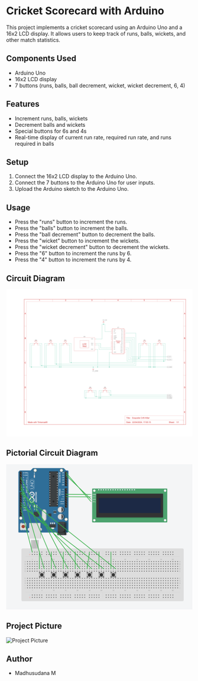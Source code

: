 # Cricket Scorecard with Arduino

This project implements a cricket scorecard using an Arduino Uno and a 16x2 LCD display. It allows users to keep track of runs, balls, wickets, and other match statistics.

## Components Used
- Arduino Uno
- 16x2 LCD display
- 7 buttons (runs, balls, ball decrement, wicket, wicket decrement, 6, 4)

## Features
- Increment runs, balls, wickets
- Decrement balls and wickets
- Special buttons for 6s and 4s
- Real-time display of current run rate, required run rate, and runs required in balls

## Setup
1. Connect the 16x2 LCD display to the Arduino Uno.
2. Connect the 7 buttons to the Arduino Uno for user inputs.
3. Upload the Arduino sketch to the Arduino Uno.

## Usage
- Press the "runs" button to increment the runs.
- Press the "balls" button to increment the balls.
- Press the "ball decrement" button to decrement the balls.
- Press the "wicket" button to increment the wickets.
- Press the "wicket decrement" button to decrement the wickets.
- Press the "6" button to increment the runs by 6.
- Press the "4" button to increment the runs by 4.

## Circuit Diagram
![Circuit Diagram](images/circuit_diagram.png)

## Pictorial Circuit Diagram
![Pictorial Circuit Diagram](images/circuit.png)

## Project Picture
![Project Picture](images/1.png)

## Author
- Madhusudana M

